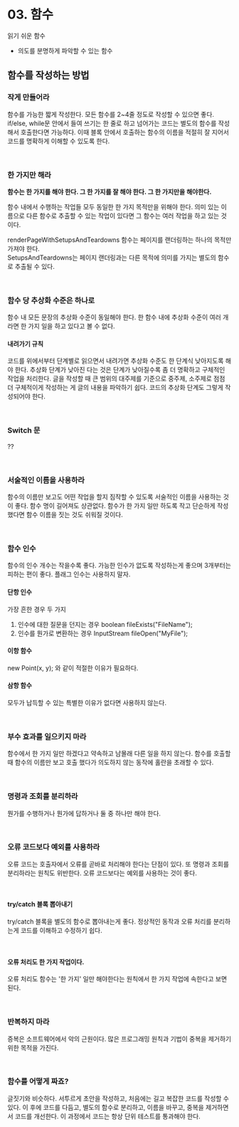 # 03. 함수

읽기 쉬운 함수

- 의도를 분명하게 파악할 수 있는 함수

## 함수를 작성하는 방법

### 작게 만들어라

함수를 가능한 짧게 작성한다. 모든 함수를 2~4줄 정도로 작성할 수 있으면 좋다.  
if/else, while문 안에서 들여 쓰기는 한 줄로 하고 넘어가는 코드는 별도의 함수를 작성해서 호출한다면 가능하다. 이때 블록 안에서 호출하는 함수의 이름을 적절히 잘 지어서 코드를 명확하게 이해할 수 있도록 한다.

<br>

### 한 가지만 해라

**함수는 한 가지를 해야 한다. 그 한 가지를 잘 해야 한다. 그 한 가지만을 해야한다.**

함수 내에서 수행하는 작업들 모두 동일한 한 가지 목적만을 위해야 한다. 의미 있는 이름으로 다른 함수로 추출할 수 있는 작업이 있다면 그 함수는 여러 작업을 하고 있는 것이다.

renderPageWithSetupsAndTeardowns 함수는 페이지를 랜더링하는 하나의 목적만 가져야 한다.  
SetupsAndTeardowns는 페이지 랜더링과는 다른 목적에 의미를 가지는 별도의 함수로 추출될 수 있다.

<br>

### 함수 당 추상화 수준은 하나로

함수 내 모든 문장의 추상화 수준이 동일해야 한다. 한 함수 내에 추상화 수준이 여러 개라면 한 가지 일을 하고 있다고 볼 수 없다.

#### 내려가기 규칙

코드를 위에서부터 단계별로 읽으면서 내려가면 추상화 수준도 한 단계식 낮아지도록 해야 한다. 추상화 단계가 낮아진 다는 것은 단계가 낮아질수록 좀 더 명확하고 구체적인 작업을 처리한다. 글을 작성할 때 큰 범위의 대주제를 기준으로 중주제, 소주제로 점점 더 구체적이게 작성하는 게 글의 내용을 파악하기 쉽다. 코드의 추상화 단계도 그렇게 작성되어야 한다.

<br>

### Switch 문

??

<br>

### 서술적인 이름을 사용하라

함수의 이름만 보고도 어떤 작업을 할지 짐작할 수 있도록 서술적인 이름을 사용하는 것이 좋다. 함수 명이 길어져도 상관없다. 함수가 한 가지 일만 하도록 작고 단순하게 작성했다면 함수 이름을 짓는 것도 쉬워질 것이다.

<br>

### 함수 인수

함수의 인수 개수는 작을수록 좋다. 가능한 인수가 없도록 작성하는게 좋으며 3개부터는 피하는 편이 좋다. 플래그 인수는 사용하지 말자.

#### 단항 인수

가장 흔한 경우 두 가지

1. 인수에 대한 질문을 던지는 경우
   boolean fileExists("FileName");
2. 인수를 뭔가로 변환하는 경우
   InputStream fileOpen("MyFile");

#### 이항 함수

new Point(x, y); 와 같이 적절한 이유가 필요하다.

#### 삼항 함수

모두가 납득할 수 있는 특별한 이유가 없다면 사용하지 않는다.

<br>

### 부수 효과를 일으키지 마라

함수에서 한 가지 일만 하겠다고 약속하고 남몰래 다른 일을 하지 않는다. 함수를 호출할 때 함수의 이름만 보고 호출 했다가 의도하지 않는 동작에 홀란을 초래할 수 있다.

<br>

### 명령과 조회를 분리하라

뭔가를 수행하거나 뭔가에 답하거나 둘 중 하나만 해야 한다.

<br>

### 오류 코드보다 예외를 사용하라

오류 코드는 호출자에서 오류를 곧바로 처리해야 한다는 단점이 있다. 또 명령과 조회를 분리하라는 원칙도 위반한다. 오류 코드보다는 예외를 사용하는 것이 좋다.

<br>

#### try/catch 블록 뽑아내기

try/catch 블록을 별도의 함수로 뽑아내는게 좋다. 정상적인 동작과 오류 처리를 분리하는게 코드를 이해하고 수정하기 쉽다.

<br>

#### 오류 처리도 한 가지 작업이다.

오류 처리도 함수는 '한 가지' 일만 해야한다는 원칙에서 한 가지 작업에 속한다고 보면 된다.

<br>

### 반복하지 마라

증복은 소프트웨어에서 악의 근원이다. 많은 프로그래밍 원칙과 기법이 중복을 제거하기 위한 목적을 가진다.

<br>

### 함수를 어떻게 짜죠?

글짓기와 비슷하다. 서투르게 초안을 작성하고, 처음에는 길고 복잡한 코드를 작성할 수 있다. 이 후에 코드를 다듬고, 별도의 함수로 분리하고, 이름을 바꾸고, 중복을 제거하면서 코드를 개선한다. 이 과정에서 코드는 항상 단위 테스트를 통과해야 한다.
